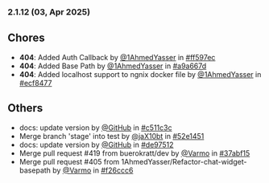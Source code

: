 ### 2.1.12 (03, Apr 2025)
## Chores
- **404**: Added Auth Callback by [<u>@1AhmedYasser</u>](https://www.github.com/1AhmedYasser) in [#ff597ec](https://github.com/buerokratt/Chat-Widget/commit/ff597ec)
- **404**: Added Base Path by [<u>@1AhmedYasser</u>](https://www.github.com/1AhmedYasser) in [#a9a667d](https://github.com/buerokratt/Chat-Widget/commit/a9a667d)
- **404**: Added localhost support to ngnix docker file by [<u>@1AhmedYasser</u>](https://www.github.com/1AhmedYasser) in [#ecf8477](https://github.com/buerokratt/Chat-Widget/commit/ecf8477)
## Others
- docs: update version by [<u>@GitHub</u>](https://www.github.com/GitHub) in [#c511c3c](https://github.com/buerokratt/Chat-Widget/commit/c511c3c)
- Merge branch 'stage' into test by [<u>@jaX10bt</u>](https://www.github.com/jaX10bt) in [#52e1451](https://github.com/buerokratt/Chat-Widget/commit/52e1451)
- docs: update version by [<u>@GitHub</u>](https://www.github.com/GitHub) in [#de97512](https://github.com/buerokratt/Chat-Widget/commit/de97512)
- Merge pull request #419 from buerokratt/dev by [<u>@Varmo</u>](https://www.github.com/Varmo) in [#37abf15](https://github.com/buerokratt/Chat-Widget/commit/37abf15)
- Merge pull request #405 from 1AhmedYasser/Refactor-chat-widget-basepath by [<u>@Varmo</u>](https://www.github.com/Varmo) in [#f26ccc6](https://github.com/buerokratt/Chat-Widget/commit/f26ccc6)
